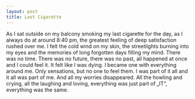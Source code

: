 ```yaml
---
layout: post
title: Last Cigarette
---
```


As I sat outside on my balcony smoking my last cigarette for the day, as I always do at around 8:40 pm, the greatest feeling of deep satisfaction rushed over me. I felt the cold wind on my skin, the streetlights burning into my eyes and the memories of long forgotten days filling my mind. There was no time. There was no future, there was no past, all happened at once and I could feel it. It felt like I was dying. I became one with everything around me. Only sensations, but no one to feel them. I was part of it all and it all was part of me. And all my worries disappeared. All the howling and crying, all the laughing and loving, everything was just part of „IT“, everything was the same.
